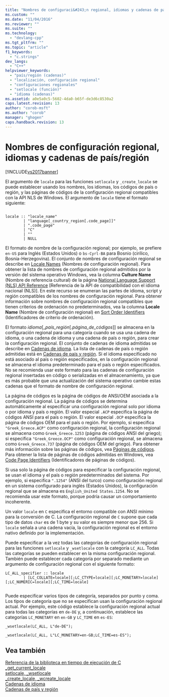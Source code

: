 ```yaml
---
title: "Nombres de configuraci&#243;n regional, idiomas y cadenas de pa&#237;s/regi&#243;n | Microsoft Docs"
ms.custom: ""
ms.date: "11/04/2016"
ms.reviewer: ""
ms.suite: ""
ms.technology: 
  - "devlang-cpp"
ms.tgt_pltfrm: ""
ms.topic: "article"
f1_keywords: 
  - "c.strings"
dev_langs: 
  - "C++"
helpviewer_keywords: 
  - "país/región (cadenas)"
  - "localización, configuración regional"
  - "configuraciones regionales"
  - "setlocale (función)"
  - "idioma (cadenas)"
ms.assetid: a0e5a0c5-5602-4da0-b65f-de3d6c8530a2
caps.latest.revision: 13
author: "corob-msft"
ms.author: "corob"
manager: "ghogen"
caps.handback.revision: 13
---
```

# Nombres de configuraci&#243;n regional, idiomas y cadenas de pa&#237;s/regi&#243;n
[!INCLUDE[vs2017banner](../assembler/inline/includes/vs2017banner.md)]

El argumento de `locale` para las funciones `setlocale` y `_create_locale` se puede establecer usando los nombres, los idiomas, los códigos de país o región, y las páginas de códigos de la configuración regional compatibles con la API NLS de Windows. El argumento de `locale` tiene el formato siguiente:  
  
```  
  
locale :: "locale_name"  
        | "language[_country_region[.code_page]]"  
        | ".code_page"  
        | "C"  
        | ""  
        | NULL  
```  
  
 El formato de nombre de la configuración regional; por ejemplo, se prefiere `en-US` para Inglés \(Estados Unidos\) o `bs-Cyrl-BA` para Bosnio \(cirílico, Bosnia\-Herzegovina\). El conjunto de nombres de configuración regional se describe en [Locale Names](http://msdn.microsoft.com/library/windows/desktop/dd373814.aspx) \(Nombres de configuración regional\). Para obtener la lista de nombres de configuración regional admitidos por la versión del sistema operativo Windows, vea la columna **Culture Name** \(Nombre de referencia cultural\) de la página [National Language Support \(NLS\) API Reference](http://msdn.microsoft.com/goglobal/bb896001.aspx) \[Referencia de la API de compatibilidad con el idioma nacional \(NLS\)\]. En este recurso se enumeran las partes de idioma, script y región compatibles de los nombres de configuración regional. Para obtener información sobre nombres de configuración regional compatibles que tienen criterios de ordenación no predeterminados, vea la columna **Locale Name** \(Nombre de configuración regional\) en [Sort Order Identifiers](http://msdn.microsoft.com/library/windows/desktop/dd374060.aspx) \(Identificadores de criterio de ordenación\).  
  
 El formato *idioma*\[\_*país\_región*\[.*página\_de\_códigos*\]\] se almacena en la configuración regional para una categoría cuando se usa una cadena de idioma, o una cadena de idioma y una cadena de país o región, para crear la configuración regional. El conjunto de cadenas de idioma admitidas se describe en [Cadenas de idioma](../c-runtime-library/language-strings.md). La lista de cadenas de país o región admitidas está en [Cadenas de país y región](../c-runtime-library/country-region-strings.md). Si el idioma especificado no está asociado al país o región especificados, en la configuración regional se almacena el idioma predeterminado para el país o región especificados. No se recomienda usar este formato para las cadenas de configuración regional insertadas en código o serializadas en el almacenamiento, ya que es más probable que una actualización del sistema operativo cambie estas cadenas que el formato de nombre de configuración regional.  
  
 La página de códigos es la página de códigos de ANSI\/OEM asociada a la configuración regional. La página de códigos se determina automáticamente al especificar una configuración regional solo por idioma o por idioma y país o región. El valor especial `.ACP` especifica la página de códigos ANSI para el país o región. El valor especial `.OCP` especifica la página de códigos OEM para el país o región. Por ejemplo, si especifica `"Greek_Greece.ACP"` como configuración regional, la configuración regional se almacena como `Greek_Greece.1253` \(página de códigos ANSI del griego\); si especifica `"Greek_Greece.OCP"` como configuración regional, se almacena como `Greek_Greece.737` \(página de códigos OEM del griego\). Para obtener más información sobre las páginas de códigos, vea [Páginas de códigos](../c-runtime-library/code-pages.md). Para obtener la lista de páginas de códigos admitidas en Windows, vea [Code Page Identifiers](http://msdn.microsoft.com/library/windows/desktop/dd317756.aspx) \(Identificadores de páginas de códigos\).  
  
 Si usa solo la página de códigos para especificar la configuración regional, se usan el idioma y el país o región predeterminados del sistema. Por ejemplo, si especifica `".1254"` \(ANSI del turco\) como configuración regional en un sistema configurado para inglés \(Estados Unidos\), la configuración regional que se almacena es `English_United States.1254`. No se recomienda usar este formato, porque podría causar un comportamiento incoherente.  
  
 Un valor `locale` en `C` especifica el entorno compatible con ANSI mínimo para la conversión de C. La configuración regional de `C` supone que cada tipo de datos `char` es de 1 byte y su valor es siempre menor que 256. Si `locale` señala a una cadena vacía, la configuración regional es el entorno nativo definido por la implementación.  
  
 Puede especificar a la vez todas las categorías de configuración regional para las funciones `setlocale` y `_wsetlocale` con la categoría `LC_ALL`. Todas las categorías se pueden establecer en la misma configuración regional. También puede establecer cada categoría por separado mediante un argumento de configuración regional con el siguiente formato:  
  
```  
LC_ALL_specifier :: locale  
        | [LC_COLLATE=locale][;LC_CTYPE=locale][;LC_MONETARY=locale][;LC_NUMERIC=locale][;LC_TIME=locale]  
  
```  
  
 Puede especificar varios tipos de categoría, separados por punto y coma. Los tipos de categoría que no se especifican usan la configuración regional actual. Por ejemplo, este código establece la configuración regional actual para todas las categorías en `de-DE` y, a continuación, establece las categorías `LC_MONETARY` en `en-GB` y `LC_TIME` en `es-ES`:  
  
 `_wsetlocale(LC_ALL, L"de-DE");`  
  
 `_wsetlocale(LC_ALL, L"LC_MONETARY=en-GB;LC_TIME=es-ES");`  
  
## Vea también  
 [Referencia de la biblioteca en tiempo de ejecución de C](../c-runtime-library/c-run-time-library-reference.md)   
 [\_get\_current\_locale](../c-runtime-library/reference/get-current-locale.md)   
 [setlocale, \_wsetlocale](../c-runtime-library/reference/setlocale-wsetlocale.md)   
 [\_create\_locale, \_wcreate\_locale](../c-runtime-library/reference/create-locale-wcreate-locale.md)   
 [Cadenas de idioma](../c-runtime-library/language-strings.md)   
 [Cadenas de país y región](../c-runtime-library/country-region-strings.md)